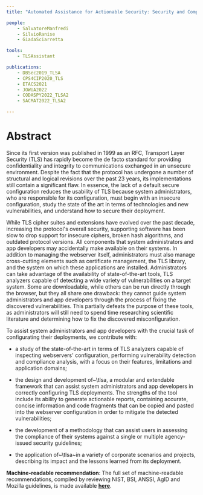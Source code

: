 ```yaml
---
title: "Automated Assistance for Actionable Security: Security and Compliance of TLS Configurations"

people:
    - SalvatoreManfredi
    - SilvioRanise
    - GiadaSciarretta

tools:
    - TLSAssistant

publications:
    - DBSec2019_TLSA
    - CPS4CIP2020_TLS
    - ETACS2021
    - JOWUA2022
    - CODASPY2022_TLSA2
    - SACMAT2022_TLSA2

---
```



# Abstract

Since its first version was published in 1999 as an RFC, Transport Layer Security (TLS) has rapidly become the de facto standard for providing confidentiality and integrity to communications exchanged in an unsecure environment. Despite the fact that the protocol has undergone a number of structural and logical revisions over the past 23 years, its implementations still contain a significant flaw. In essence, the lack of a default secure configuration reduces the usability of TLS because system administrators, who are responsible for its configuration, must begin with an insecure configuration, study the state of the art in terms of technologies and new vulnerabilities, and understand how to secure their deployment.

While TLS cipher suites and extensions have evolved over the past decade, increasing the protocol's overall security, supporting software has been slow to drop support for insecure ciphers, broken hash algorithms, and outdated protocol versions. All components that system administrators and app developers may accidentally make available on their systems.
In addition to managing the webserver itself, administrators must also manage cross-cutting elements such as certificate management, the TLS library, and the system on which these applications are installed.
Administrators can take advantage of the availability of state-of-the-art tools, TLS analyzers capable of detecting a wide variety of vulnerabilities on a target system. Some are downloadable, while others can be run directly through the browser, but they all share one drawback: they cannot guide system administrators and app developers through the process of fixing the discovered vulnerabilities. This partially defeats the purpose of these tools, as administrators will still need to spend time researching scientific literature and determining how to fix the discovered misconfiguration.

To assist system administrators and app developers with the crucial task of configurating their deployments, we contribute with:
- a study of the state-of-the-art in terms of TLS analyzers capable of inspecting webservers' configuration, performing vulnerability detection and compliance analysis, with a focus on their features, limitations and application domains;
    
- the design and development of~\tlsa, a modular and extendable framework that can assist system administrators and app developers in correctly configuring TLS deployments.
    The strengths of the tool include its ability to generate actionable reports, containing accurate, concise information and code fragments that can be copied and pasted into the webserver configuration in order to mitigate the detected vulnerabilities;

- the development of a methodology that can assist users in assessing the compliance of their systems against a single or multiple agency-issued security guidelines;

- the application of~\tlsa~in a variety of corporate scenarios and projects, describing its impact and the lessons learned from its deployment. 



**Machine-readable recommendation**:
The full set of machine-readable recommendations, compiled by reviewing NIST, BSI, ANSSI, AgID and Mozilla guidelines, is made available [**here**](https://drive.google.com/drive/folders/1Qhwe4Gpr9yyMQK5xak5NDlZo5DgtfbEy).
